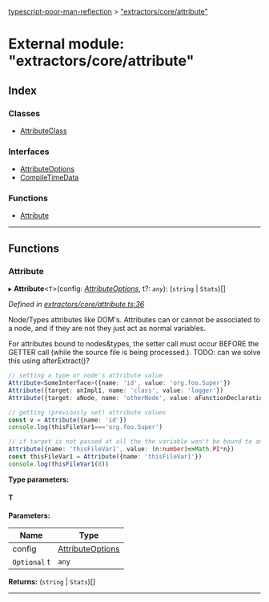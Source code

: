 [typescript-poor-man-reflection](../README.md) > ["extractors/core/attribute"](../modules/_extractors_core_attribute_.md)

# External module: "extractors/core/attribute"

## Index

### Classes

* [AttributeClass](../classes/_extractors_core_attribute_.attributeclass.md)

### Interfaces

* [AttributeOptions](../interfaces/_extractors_core_attribute_.attributeoptions.md)
* [CompileTimeData](../interfaces/_extractors_core_attribute_.compiletimedata.md)

### Functions

* [Attribute](_extractors_core_attribute_.md#attribute)

---

## Functions

<a id="attribute"></a>

###  Attribute

▸ **Attribute**<`T`>(config: *[AttributeOptions](../interfaces/_extractors_core_attribute_.attributeoptions.md)*, t?: *`any`*): (`string` \| `Stats`)[]

*Defined in [extractors/core/attribute.ts:36](https://github.com/cancerberoSgx/typescript-poor-man-reflection/blob/2c758c1/src/extractors/core/attribute.ts#L36)*

Node/Types attributes like DOM's. Attributes can or cannot be associated to a node, and if they are not they just act as normal variables.

For attributes bound to nodes&types, the setter call must occur BEFORE the GETTER call (while the source file is being processed.). TODO: can we solve this using afterExtract()?

```ts
// setting a type or node's attribute value
Attribute<SomeInterface>({name: 'id', value: 'org.foo.Super'})
Attribute({target: anImpl1, name: 'class', value: 'logger'})
Attribute({target: aNode, name: 'otherNode', value: aFunctionDeclaration})

// getting (previously set) attribute values
const v = Attribute({name: 'id'})
console.log(thisFileVar1==='org.foo.Super')

// if target is not passed at all the the variable won't be bound to any node so it can be retrieved without passing a target dom reference (like normal variables)
Attribute({name: 'thisFileVar1', value: (n:number)=>Math.PI*n})
const thisFileVar1 = Attribute({name: 'thisFileVar1'})
console.log(thisFileVar1(8))
```

**Type parameters:**

#### T 
**Parameters:**

| Name | Type |
| ------ | ------ |
| config | [AttributeOptions](../interfaces/_extractors_core_attribute_.attributeoptions.md) |
| `Optional` t | `any` |

**Returns:** (`string` \| `Stats`)[]

___

